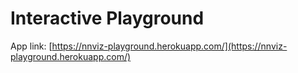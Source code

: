 # Interactive Playground

App link: [https://nnviz-playground.herokuapp.com/](https://nnviz-playground.herokuapp.com/)
